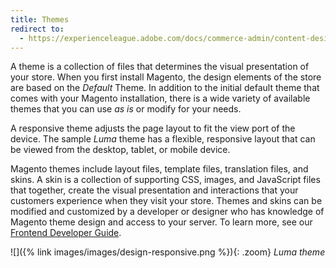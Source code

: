 ```yaml
---
title: Themes
redirect to:
  - https://experienceleague.adobe.com/docs/commerce-admin/content-design/design/themes/themes.html
---
```


A theme is a collection of files that determines the visual presentation of your store. When you first install Magento, the design elements of the store are based on the _Default_ Theme. In addition to the initial default theme that comes with your Magento installation, there is a wide variety of available themes that you can use _as is_ or modify for your needs.

A responsive theme adjusts the page layout to fit the view port of the device. The sample _Luma_ theme has a flexible, responsive layout that can be viewed from the desktop, tablet, or mobile device.

Magento themes include layout files, template files, translation files, and skins. A skin is a collection of supporting CSS, images, and JavaScript files that together, create the visual presentation and interactions that your customers experience when they visit your store. Themes and skins can be modified and customized by a developer or designer who has knowledge of Magento theme design and access to your server. To learn more, see our [Frontend Developer Guide][1].

![]({% link images/images/design-responsive.png %}){: .zoom}
_Luma theme_

[1]: https://devdocs.magento.com/guides/v2.3/frontend-dev-guide/themes/theme-overview.html

